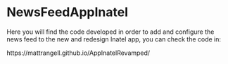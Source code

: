 # NewsFeedAppInatel

  <p>Here you will find the code developed in order to add and configure the news feed to the new and redesign Inatel app, you can check the code in:</p>
  https://mattrangell.github.io/AppInatelRevamped/
